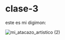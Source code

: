 # clase-3

este es mi digimon:

![mi_atacazo_artistico (2)](https://user-images.githubusercontent.com/101231278/159743980-d2f8ab85-9114-4778-9ad4-947ecd38fb48.jpg)
